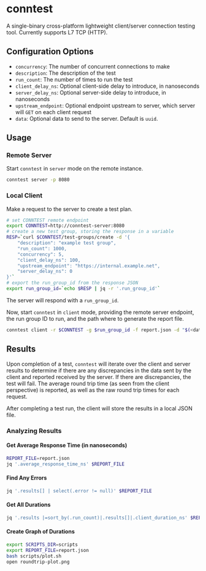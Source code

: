 # conntest

A single-binary cross-platform lightweight client/server connection testing tool. Currently supports L7 TCP (HTTP).

## Configuration Options

- `concurrency`: The number of concurrent connections to make
- `description`: The description of the test
- `run_count`: The number of times to run the test
- `client_delay_ns`: Optional client-side delay to introduce, in nanoseconds
- `server_delay_ns`: Optional server-side delay to introduce, in nanoseconds
- `upstream_endpoint`: Optional endpoint upstream to server, which server will `GET` on each client request
- `data`: Optional data to send to the server. Default is `uuid`.

## Usage

### Remote Server

Start `conntest` in `server` mode on the remote instance.

```bash
conntest server -p 8080
```

### Local Client

Make a request to the server to create a test plan.

```bash
# set CONNTEST remote endpoint
export CONNTEST=http://conntest-server:8080
# create a new test group, storing the response in a variable
RESP=`curl $CONNTEST/test-groups/create -d '{
	"description": "example test group",
	"run_count": 1000,
	"concurrency": 5,
	"client_delay_ns": 100,
	"upstream_endpoint": "https://internal.example.net",
	"server_delay_ns": 0
}'`
# export the run_group_id from the response JSON
export run_group_id=`echo $RESP | jq -r '.run_group_id'`
```

The server will respond with a `run_group_id`.

Now, start `conntest` in `client` mode, providing the remote server endpoint, the run group ID to run, and the path where to generate the report file.

```bash
conntest client -r $CONNTEST -g $run_group_id -f report.json -d "$(<data.txt)"
```

## Results

Upon completion of a test, `conntest` will iterate over the client and server results to determine if there are any discrepancies in the data sent by the client and reported received by the server. If there are discrepancies, the test will fail. The average round trip time (as seen from the client perspective) is reported, as well as the raw round trip times for each request.

After completing a test run, the client will store the results in a local JSON file. 

### Analyzing Results

#### Get Average Response Time (in nanoseconds)

```bash
REPORT_FILE=report.json
jq '.average_response_time_ns' $REPORT_FILE
```

#### Find Any Errors

```bash
jq '.results[] | select(.error != null)' $REPORT_FILE
```

#### Get All Durations

```bash
jq '.results |=sort_by(.run_count)|.results[]|.client_duration_ns' $REPORT_FILE
```

#### Create Graph of Durations

```bash
export SCRIPTS_DIR=scripts
export REPORT_FILE=report.json
bash scripts/plot.sh
open roundtrip-plot.png
````